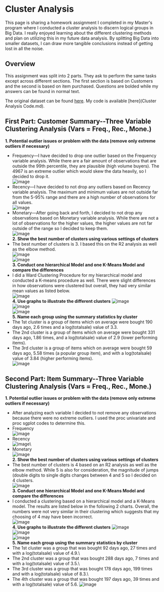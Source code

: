 # Cluster Analysis

This page is sharing a homework assignment I completed in my Master's program where I conducted a cluster analysis to discern logical groups in Big Data. I really enjoyed learning about the different clustering methods and plan on utilizing this in my future data analysis. By splitting Big Data into smaller datasets, I can draw more tangible conclusions instead of getting lost in all the noise.

## Overview

This assignment was split into 2 parts. They ask to perform the same tasks except across different sections. The first section is based on Customers and the second is based on item purchased. Questions are bolded while my answers can be found in normal text.

The original dataset can be found [here](http://bigblue.depaul.edu/jlee141/econdata/eco520/online_retail.csv).
My code is available [here](Cluster Analysis Code.md).

## First Part: Customer Summary--Three Variable Clustering Analysis (Vars = Freq., Rec., Mone.)
**1. Potential outlier issues or problem with the data (remove only extreme outliers if necessary)**
    
   * Frequency—I have decided to drop one outlier based on the Frequency variable analysis. While there are a fair amount of observations that are outside the 99th percentile, they are plausible (high volume buyers). The 4967 is an extreme outlier which would skew the data heavily, so I decided to drop it.\
   ![image](https://user-images.githubusercontent.com/80477575/111412204-fef50e80-86a9-11eb-9064-e0a3e9a9fc1b.png)
   * Recency—I have decided to not drop any outliers based on Recency variable analysis. The maximum and minimum values are not outside far from the 5-95% range and there are a high number of observations for all values.\
   ![image](https://user-images.githubusercontent.com/80477575/111412236-0f0cee00-86aa-11eb-8a31-3ad14b126020.png)
   * Monetary—After going back and forth, I decided to not drop any observations based on Monetary variable analysis. While there are not a lot of observations for the higher values, the higher values are not far outside of the range so I decided to keep them.\
   ![image](https://user-images.githubusercontent.com/80477575/111412300-2ba92600-86aa-11eb-8a79-bc92d148242e.png)\
**2. Show the best number of clusters using various settings of clusters**
   * The best number of clusters is 3. I based this on the R2 analysis as well as the elbow method.\
   ![image](https://user-images.githubusercontent.com/80477575/111412367-50050280-86aa-11eb-87e9-ff5213604383.png)\
   ![image](https://user-images.githubusercontent.com/80477575/111412383-54312000-86aa-11eb-8c8d-a519b62e5650.png)\
**3. Conduct one hierarchical Model and one K-Means Model and compare the differences**
   * I did a Ward Clustering Procedure for my hierarchical model and conducted a K-means procedure as well. There were slight differences in how observations were clustered but overall, they had very similar mean values as listed below.\
   ![image](https://user-images.githubusercontent.com/80477575/111413011-737c7d00-86ab-11eb-818a-5a77c3d5cb1d.png)\
**4. Use graphs to illustrate the different clusters**
   ![image](https://user-images.githubusercontent.com/80477575/111413043-83945c80-86ab-11eb-885a-18716574965c.png)\
   ![image](https://user-images.githubusercontent.com/80477575/111413052-85f6b680-86ab-11eb-856f-bf3f64e9c9b8.png)\
   ![image](https://user-images.githubusercontent.com/80477575/111413064-8abb6a80-86ab-11eb-9016-0ffe774d3c71.png)\
**5. Name each group using the summary statistics by cluster**
   * The 1st cluster is a group of items which on average were bought 190 days ago, 2.6 times and a log(totalsale) value of 3.3.
   * The 2nd cluster is a group of items which on average were bought 331 days ago, 1.86 times, and a log(totalsale) value of 2.9 (lower performing items).
   * The 3rd cluster is a group of items which on average were bought 59 days ago, 5.58 times (a popular group item), and with a log(totalsale) value of 3.84 (higher performing items).\
   ![image](https://user-images.githubusercontent.com/80477575/111413107-a4f54880-86ab-11eb-8128-dac27a67c44e.png)

## Second Part: Item Summary--Three Variable Clustering Analysis (Vars = Freq., Rec., Mone.)
**1. Potential outlier issues or problem with the data (remove only extreme outliers if necessary)**
   * After analyzing each variable I decided to not remove any observations because there were no extreme outliers. I used the proc univariate and proc sgplot codes to determine this.
   * Frequency\
   ![image](https://user-images.githubusercontent.com/80477575/111413340-1208de00-86ac-11eb-82bb-d48d099d11d3.png)
   * Recency\
   ![image](https://user-images.githubusercontent.com/80477575/111413354-1b924600-86ac-11eb-8565-354d46ea45c9.png)\
   * Monetary\
   ![image](https://user-images.githubusercontent.com/80477575/111413375-23ea8100-86ac-11eb-8156-c54637788b73.png)\
**2. Show the best number of clusters using various settings of clusters**
   * The best number of clusters is 4 based on an R2 analysis as well as the elbow method. While 5 is also for consideration, the magnitude of jumps (double digits to single digits changes between 4 and 5 so I decided on 4 clusters.\
   ![image](https://user-images.githubusercontent.com/80477575/111413412-382e7e00-86ac-11eb-8e34-691968030a4d.png)\
**3. Conduct one hierarchical Model and one K-Means Model and compare the differences**
   * I conducted a clustering based on a hierarchical model and a K-Means model. The results are listed below in the following 2 charts. Overall, the numbers were not very similar in their clustering which suggests that my choosing of 4 may have been incorrect.\
   ![image](https://user-images.githubusercontent.com/80477575/111413449-48465d80-86ac-11eb-8767-ab61dd045083.png)\
**4. Use graphs to illustrate the different clusters**
   ![image](https://user-images.githubusercontent.com/80477575/111413512-62803b80-86ac-11eb-8951-c1a17edbf993.png)\
   ![image](https://user-images.githubusercontent.com/80477575/111413531-69a74980-86ac-11eb-9bda-6e3b7022fe31.png)\
   ![image](https://user-images.githubusercontent.com/80477575/111413563-76c43880-86ac-11eb-99eb-88874a6a1220.png)\
**5. Name each group using the summary statistics by cluster**
   * The 1st cluster was a group that was bought 92 days ago, 27 times and with a log(totalsale) value of 4.9.\
   * The 2nd cluster was a group that was bought 288 days ago, 7 times and with a log(totalsale) value of 3.5.\
   * The 3rd cluster was a group that was bought 178 days ago, 199 times and with a log(totalsale) value of 8.3.\
   * The 4th cluster was a group that was bought 197 days ago, 39 times and with a log(totalsale) value of 5.6.
   ![image](https://user-images.githubusercontent.com/80477575/111413620-95c2ca80-86ac-11eb-81a7-f6010cda1950.png)





 

